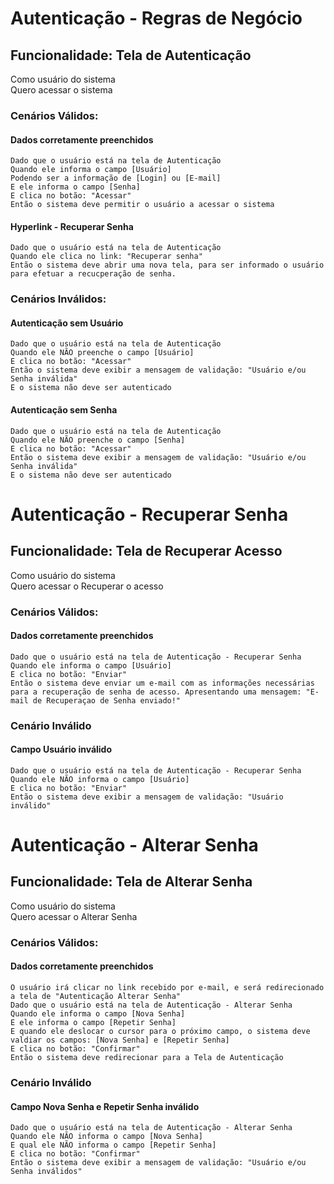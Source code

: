 # Autenticação - Regras de Negócio

## Funcionalidade: Tela de Autenticação
  Como usuário do sistema   
  Quero acessar o sistema

### Cenários Válidos: 

#### Dados corretamente preenchidos
    Dado que o usuário está na tela de Autenticação
    Quando ele informa o campo [Usuário] 
    Podendo ser a informação de [Login] ou [E-mail]
    E ele informa o campo [Senha]
    E clica no botão: "Acessar"
    Então o sistema deve permitir o usuário a acessar o sistema

#### Hyperlink - Recuperar Senha
    Dado que o usuário está na tela de Autenticação
    Quando ele clica no link: "Recuperar senha"
    Então o sistema deve abrir uma nova tela, para ser informado o usuário para efetuar a recucperação de senha.
  
### Cenários Inválidos: 

#### Autenticação sem Usuário
    Dado que o usuário está na tela de Autenticação
    Quando ele NÃO preenche o campo [Usuário]
    E clica no botão: "Acessar"
    Então o sistema deve exibir a mensagem de validação: "Usuário e/ou Senha inválida"
    E o sistema não deve ser autenticado

#### Autenticação sem Senha
    Dado que o usuário está na tela de Autenticação
    Quando ele NÃO preenche o campo [Senha]
    E clica no botão: "Acessar"
    Então o sistema deve exibir a mensagem de validação: "Usuário e/ou Senha inválida"
    E o sistema não deve ser autenticado

# Autenticação - Recuperar Senha

## Funcionalidade: Tela de Recuperar Acesso
  Como usuário do sistema   
  Quero acessar o Recuperar o acesso 

### Cenários Válidos: 

#### Dados corretamente preenchidos
    Dado que o usuário está na tela de Autenticação - Recuperar Senha
    Quando ele informa o campo [Usuário] 
    E clica no botão: "Enviar"
    Então o sistema deve enviar um e-mail com as informações necessárias para a recuperação de senha de acesso. Apresentando uma mensagem: "E-mail de Recuperaçao de Senha enviado!"

### Cenário Inválido

#### Campo Usuário inválido
    Dado que o usuário está na tela de Autenticação - Recuperar Senha
    Quando ele NÃO informa o campo [Usuário] 
    E clica no botão: "Enviar"
    Então o sistema deve exibir a mensagem de validação: "Usuário inválido"

# Autenticação - Alterar Senha

## Funcionalidade: Tela de Alterar Senha
  Como usuário do sistema   
  Quero acessar o Alterar Senha

### Cenários Válidos: 

#### Dados corretamente preenchidos
    O usuário irá clicar no link recebido por e-mail, e será redirecionado a tela de "Autenticação Alterar Senha"
    Dado que o usuário está na tela de Autenticação - Alterar Senha
    Quando ele informa o campo [Nova Senha]
    E ele informa o campo [Repetir Senha]
    E quando ele deslocar o cursor para o próximo campo, o sistema deve valdiar os campos: [Nova Senha] e [Repetir Senha] 
    E clica no botão: "Confirmar"
    Então o sistema deve redirecionar para a Tela de Autenticação

### Cenário Inválido

#### Campo Nova Senha e Repetir Senha inválido
    Dado que o usuário está na tela de Autenticação - Alterar Senha
    Quando ele NÃO informa o campo [Nova Senha]
    E qual ele NÃO informa o campo [Repetir Senha] 
    E clica no botão: "Confirmar"
    Então o sistema deve exibir a mensagem de validação: "Usuário e/ou Senha inválidos"